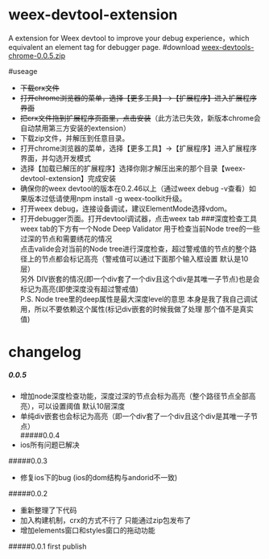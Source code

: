 # weex-devtool-extension
A extension for Weex devtool to improve your debug experience，which equivalent an element tag for debugger page.
#download 
[weex-devtools-chrome-0.0.5.zip](https://github.com/weexteam/weex-devtool-extension/releases/download/0.0.5/weex-devtools-chrome.zip)

#useage
* ~~下载crx文件~~
* ~~打开chrome浏览器的菜单，选择【更多工具】->【扩展程序】进入扩展程序界面~~
* ~~把crx文件拖到扩展程序页面里，点击安装~~（此方法已失效，新版本chrome会自动禁用第三方安装的extension）
* 下载zip文件，并解压到任意目录。
* 打开chrome浏览器的菜单，选择【更多工具】->【扩展程序】进入扩展程序界面，并勾选开发模式
* 选择【加载已解压的扩展程序】选择你刚才解压出来的那个目录【weex-devtool-extension】完成安装
* 确保你的weex devtool的版本在0.2.46以上（通过weex debug -v查看）如果版本过低请使用npm install -g weex-toolkit升级。
* 打开weex debug，连接设备调试，建议ElementMode选择vdom。
* 打开debugger页面。打开devtool调试器，点击weex tab
###深度检查工具
 weex tab的下方有一个Node Deep Validator 用于检查当前Node tree的一些过深的节点和需要绣花的情况  
 点击valide会对当前的Node tree进行深度检查，超过警戒值的节点的整个路径上的节点都会标记高亮（警戒值可以通过下面那个输入框设置 默认是10层）  
 另外 DIV嵌套的情况(即一个div套了一个div且这个div是其唯一子节点)也是会标记为高亮(即使深度没有超过警戒值)  
 P.S. Node tree里的deep属性是最大深度level的意思 本身是我了我自己调试用，所以不要依赖这个属性(标记div嵌套的时候我做了处理 那个值不是真实值)  
 
# changelog

##### 0.0.5  
* 增加node深度检查功能，深度过深的节点会标为高亮（整个路径节点全部高亮），可以设置阈值 默认10层深度
* 单纯div嵌套也会标记为高亮（即一个div套了一个div且这个div是其唯一子节点）  
#####0.0.4
* ios所有问题已解决  

#####0.0.3
* 修复ios下的bug (ios的dom结构与andorid不一致)  

#####0.0.2
* 重新整理了下代码
* 加入构建机制，crx的方式不行了 只能通过zip包发布了
* 增加elements窗口和styles窗口的拖动功能

#####0.0.1
first publish
